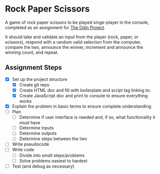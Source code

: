 # Rock Paper Scissors

A game of rock paper scissors to be played singe-player in the console, completed as an assignment for [The Odin Project](https://www.theodinproject.com/).

It should take and validate an input from the player (rock, paper, or scissors), respond with a random valid selection from the computer, compare the two, announce the winner, increment and announce the winning count, and repeat.

## Assignment Steps

- [x] Set up the project structure
    - [x] Create git repo
    - [x] Create HTML doc and fill with boilerplate and script tag linking to:
    - [x] Create JavaScript doc and print to console to ensure everything works
- [x] Explain the problem in basic terms to ensure complete understanding
- [ ] Plan
    - [ ] Determine if user interface is needed and, if so, what functionality it must have
    - [ ] Determine inputs
    - [ ] Determine outputs
    - [ ] Determine steps between the two
- [ ] Write pseudocode
- [ ] Write code
    - [ ] Divide into small steps/problems
    - [ ] Solve problems easiest to hardest
- [ ] Test (and debug as necessary)
